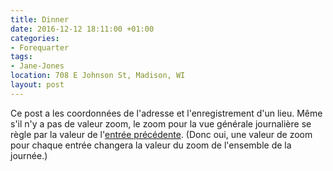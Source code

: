 ```yaml
---
title: Dinner
date: 2016-12-12 18:11:00 +01:00
categories:
- Forequarter
tags:
- Jane-Jones
location: 708 E Johnson St, Madison, WI
layout: post
---
```


Ce post a les coordonnées de l'adresse et l'enregistrement d'un lieu. Même s'il n'y a pas de valeur zoom, le zoom pour la vue générale journalière se règle par la valeur de l'[entrée précédente](/entries/2016-12-12-monday/). (Donc oui, une valeur de zoom pour chaque entrée changera la valeur du zoom de l'ensemble de la journée.)